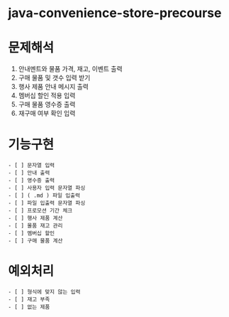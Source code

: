# java-convenience-store-precourse

# 문제해석

1. 안내멘트와 물품 가격, 재고, 이벤트 출력
2. 구매 물품 및 갯수 입력 받기
3. 행사 제품 안내 메시지 출력
4. 멤버십 할인 적용 입력
5. 구매 물품 영수증 출력
6. 재구매 여부 확인 입력


# 기능구현
    - [ ] 문자열 입력
    - [ ] 안내 출력
    - [ ] 영수증 출력
    - [ ] 사용자 입력 문자열 파싱
    - [ ] ( .md ) 파일 입출력
    - [ ] 파일 입출력 문자열 파싱
    - [ ] 프로모션 기간 체크
    - [ ] 행사 제품 계산
    - [ ] 몰품 재고 관리
    - [ ] 멤버십 할인
    - [ ] 구매 물품 계산


# 예외처리
    - [ ] 형식에 맞지 않는 입력
    - [ ] 재고 부족
    - [ ] 없는 제품
